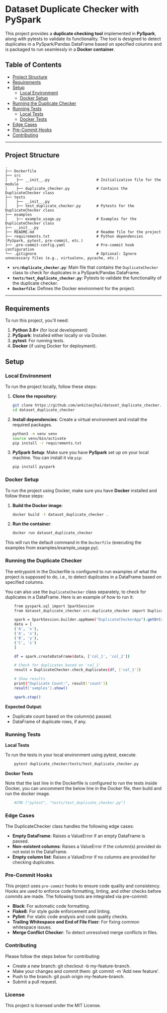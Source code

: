 # Dataset Duplicate Checker with PySpark

This project provides a **duplicate checking tool** implemented in **PySpark**, along with pytests to validate its functionality. The tool is designed to detect duplicates in a PySpark/Pandas DataFrame based on specified columns and is packaged to run seamlessly in a **Docker container**.

## Table of Contents

- [Project Structure](#project-structure)
- [Requirements](#requirements)
- [Setup](#setup)
  - [Local Environment](#local-environment)
  - [Docker Setup](#docker-setup)
- [Running the Duplicate Checker](#running-the-duplicate-checker)
- [Running Tests](#running-tests)
  - [Local Tests](#local-tests)
  - [Docker Tests](#docker-tests)
- [Edge Cases](#edge-cases)
- [Pre-Commit Hooks](#pre-commit-hooks)
- [Contributing](#contributing)

---

## Project Structure
```
.
├── Dockerfile
├── src
│    ├── __init__.py                     # Initialization file for the module
│    ├── duplicate_checker.py            # Contains the DuplicateChecker class
├── tests
│    ├── __init__.py                     
│    ├── test_duplicate_checker.py       # Pytests for the DuplicateChecker class
├── examples
│    ├── example_usage.py                # Examples for the DuplicateChecker class
├── __init__.py
├── README.md                            # Readme file for the project
├── requirements.txt                     # Python dependencies (PySpark, pytest, pre-commit, etc.)
├── .pre-commit-config.yaml              # Pre-commit hook configuration
└── .gitignore                           # Optional: Ignore unnecessary files (e.g., virtualenv, pycache, etc.)
```


- **`src/duplicate_checker.py`**: Main file that contains the `DuplicateChecker` class to check for duplicates in a PySpark/Pandas DataFrame.
- **`tests/test_duplicate_checker.py`**: Pytests to validate the functionality of the duplicate checker.
- **`Dockerfile`**: Defines the Docker environment for the project.

---

## Requirements

To run this project, you'll need:

1. **Python 3.8+** (for local development)
2. **PySpark**: Installed either locally or via Docker.
3. **pytest**: For running tests.
4. **Docker** (if using Docker for deployment).

## Setup

### Local Environment

To run the project locally, follow these steps:

1. **Clone the repository**:
    ```bash
    git clone https://github.com/ankitaojha1/dataset_duplicate_checker.git
    cd dataset_duplicate_checker
    ```

2. **Install dependencies**:
    Create a virtual environment and install the required packages.
    ```bash
    python3 -m venv venv
    source venv/bin/activate
    pip install -r requirements.txt
    ```

3. **PySpark Setup**:
    Make sure you have **PySpark** set up on your local machine. You can install it via `pip`:
    ```bash
    pip install pyspark
    ```

### Docker Setup

To run the project using Docker, make sure you have **Docker** installed and follow these steps:

1. **Build the Docker image**:
    ```bash
    docker build -t dataset_duplicate_checker .
    ```

2. **Run the container**:
    ```bash
    docker run dataset_duplicate_checker
    ```

This will run the default command in the `Dockerfile` (executing the examples from examples/example_usage.py).

### Running the Duplicate Checker

The entrypoint in the Dockerfile is configured to run examples of what the project is supposed to do, i.e., to detect duplicates in a DataFrame based on specified columns.

You can also use the `DuplicateChecker` class separately, to check for duplicates in a DataFrame. Here is an example of how to run it:
```bash
    from pyspark.sql import SparkSession
    from dataset_duplicate_checker.src.duplicate_checker import DuplicateChecker

    spark = SparkSession.builder.appName("DuplicateCheckerApp").getOrCreate()
    data = [
    ('A', 'x'),
    ('A', 'x'),
    ('B', 'y'),
    ('C', 'z')
    ]

    df = spark.createDataFrame(data, ['col_1', 'col_2'])

    # Check for duplicates based on 'col_1'
    result = DuplicateChecker.check_duplicates(df, ['col_1'])

    # Show results
    print("Duplicate Count:", result['count'])
    result['samples'].show()

    spark.stop()
```
**Expected Output**:
- Duplicate count based on the column(s) passed.
- DataFrame of duplicate rows, if any.

### Running Tests
**Local Tests**

To run the tests in your local environment using pytest, execute:
```bash
    pytest duplicate_checker/tests/test_duplicate_checker.py
```
**Docker Tests**

Note that the last line in the Dockerfile is configured to run the tests inside Docker, you can uncomment the below line in the Docker file, then build and run the docker image.
```bash
    #CMD ["pytest", "tests/test_duplicate_checker.py"]
```

### Edge Cases
The DuplicateChecker class handles the following edge cases:
- **Empty DataFrame**: Raises a ValueError if an empty DataFrame is passed.
- **Non-existent columns**: Raises a ValueError if the column(s) provided do not exist in the DataFrame.
- **Empty column list**: Raises a ValueError if no columns are provided for checking duplicates.

### Pre-Commit Hooks
This project uses `pre-commit` hooks to ensure code quality and consistency. Hooks are used to enforce code formatting, linting, and other checks before commits are made. The following tools are integrated via pre-commit:
- **Black**: For automatic code formatting.
- **Flake8**: For style guide enforcement and linting.
- **Pylint**: For static code analysis and code quality checks.
- **Trailing Whitespace and End of File Fixer**: For fixing common whitespace issues.
- **Merge Conflict Checker**: To detect unresolved merge conflicts in files.

### Contributing
Please follow the steps below for contributing:
- Create a new branch: git checkout -b my-feature-branch.
- Make your changes and commit them: git commit -m 'Add new feature'.
- Push to the branch: git push origin my-feature-branch.
- Submit a pull request.

### License
This project is licensed under the MIT License.